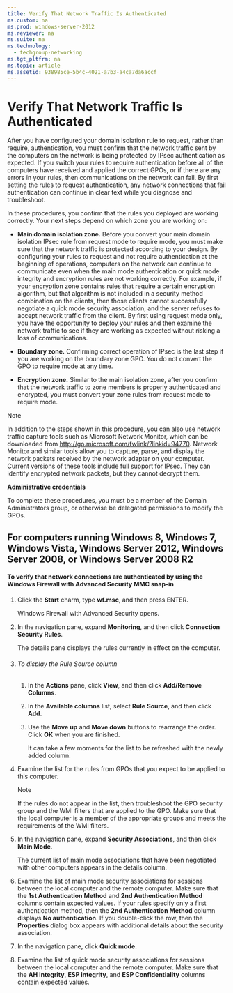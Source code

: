 ```yaml
---
title: Verify That Network Traffic Is Authenticated
ms.custom: na
ms.prod: windows-server-2012
ms.reviewer: na
ms.suite: na
ms.technology: 
  - techgroup-networking
ms.tgt_pltfrm: na
ms.topic: article
ms.assetid: 938985ce-5b4c-4021-a7b3-a4ca7da6accf
---
```

# Verify That Network Traffic Is Authenticated
After you have configured your domain isolation rule to request, rather than require, authentication, you must confirm that the network traffic sent by the computers on the network is being protected by IPsec authentication as expected. If you switch your rules to require authentication before all of the computers have received and applied the correct GPOs, or if there are any errors in your rules, then communications on the network can fail. By first setting the rules to request authentication, any network connections that fail authentication can continue in clear text while you diagnose and troubleshoot.

In these procedures, you confirm that the rules you deployed are working correctly. Your next steps depend on which zone you are working on:

-   **Main domain isolation zone.** Before you convert your main domain isolation IPsec rule from request mode to require mode, you must make sure that the network traffic is protected according to your design. By configuring your rules to request and not require authentication at the beginning of operations, computers on the network can continue to communicate even when the main mode authentication or quick mode integrity and encryption rules are not working correctly. For example, if your encryption zone contains rules that require a certain encryption algorithm, but that algorithm is not included in a security method combination on the clients, then those clients cannot successfully negotiate a quick mode security association, and the server refuses to accept network traffic from the client. By first using request mode only, you have the opportunity to deploy your rules and then examine the network traffic to see if they are working as expected without risking a loss of communications.

-   **Boundary zone.** Confirming correct operation of IPsec is the last step if you are working on the boundary zone GPO. You do not convert the GPO to require mode at any time.

-   **Encryption zone.** Similar to the main isolation zone, after you confirm that the network traffic to zone members is properly authenticated and encrypted, you must convert your zone rules from request mode to require mode.

> [!NOTE]
> In addition to the steps shown in this procedure, you can also use network traffic capture tools such as Microsoft Network Monitor, which can be downloaded from [http:\/\/go.microsoft.com\/fwlink\/?linkid\=94770](http://go.microsoft.com/fwlink/?linkid=94770). Network Monitor and similar tools allow you to capture, parse, and display the network packets received by the network adapter on your computer. Current versions of these tools include full support for IPsec. They can identify encrypted network packets, but they cannot decrypt them.

**Administrative credentials**

To complete these procedures, you must be a member of the Domain Administrators group, or otherwise be delegated permissions to modify the GPOs.

## <a name="bkmk_ProceduresforcomputersthatarerunningWindowsVistaorWindowsServer2008"></a>For computers running Windows 8, Windows 7, Windows Vista, Windows Server 2012, Windows Server 2008, or Windows Server 2008 R2

#### To verify that network connections are authenticated by using the Windows Firewall with Advanced Security MMC snap\-in

1.  Click the **Start** charm, type **wf.msc**, and then press ENTER.

    Windows Firewall with Advanced Security opens.

2.  In the navigation pane, expand **Monitoring**, and then click **Connection Security Rules**.

    The details pane displays the rules currently in effect on the computer.

3.  ###### To display the Rule Source column

    1.  In the **Actions** pane, click **View**, and then click **Add\/Remove Columns**.

    2.  In the **Available columns** list, select **Rule Source**, and then click **Add**.

    3.  Use the **Move up** and **Move down** buttons to rearrange the order. Click **OK** when you are finished.

        It can take a few moments for the list to be refreshed with the newly added column.

4.  Examine the list for the rules from GPOs that you expect to be applied to this computer.

    > [!NOTE]
    > If the rules do not appear in the list, then troubleshoot the GPO security group and the WMI filters that are applied to the GPO. Make sure that the local computer is a member of the appropriate groups and meets the requirements of the WMI filters.

5.  In the navigation pane, expand **Security Associations**, and then click **Main Mode**.

    The current list of main mode associations that have been negotiated with other computers appears in the details column.

6.  Examine the list of main mode security associations for sessions between the local computer and the remote computer. Make sure that the **1st Authentication Method** and **2nd Authentication Method** columns contain expected values. If your rules specify only a first authentication method, then the **2nd Authentication Method** column displays **No authentication**. If you double\-click the row, then the **Properties** dialog box appears with additional details about the security association.

7.  In the navigation pane, click **Quick mode**.

8.  Examine the list of quick mode security associations for sessions between the local computer and the remote computer. Make sure that the **AH Integrity**, **ESP integrity**, and **ESP Confidentiality** columns contain expected values.


